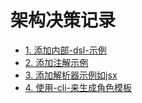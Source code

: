 # 架构决策记录

* [1. 添加内部-dsl-示例](0001-添加内部-dsl-示例.md)
* [2. 添加注解示例](0002-添加注解示例.md)
* [3. 添加解析器示例如jsx](0003-添加解析器示例如jsx.md)
* [4. 使用-cli-来生成角色模板](0004-使用-cli-来生成角色模板.md)